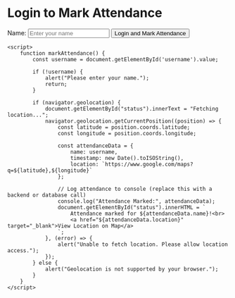 <!DOCTYPE html>
<html>
<head>
    <title>Attendance and Location</title>
</head>
<body>
    <h1>Login to Mark Attendance</h1>
    <div id="login-section">
        <label for="username">Name:</label>
        <input type="text" id="username" placeholder="Enter your name" required>
        <button onclick="markAttendance()">Login and Mark Attendance</button>
    </div>
    <p id="status"></p>

    <script>
        function markAttendance() {
            const username = document.getElementById('username').value;

            if (!username) {
                alert("Please enter your name.");
                return;
            }

            if (navigator.geolocation) {
                document.getElementById("status").innerText = "Fetching location...";
                navigator.geolocation.getCurrentPosition((position) => {
                    const latitude = position.coords.latitude;
                    const longitude = position.coords.longitude;

                    const attendanceData = {
                        name: username,
                        timestamp: new Date().toISOString(),
                        location: `https://www.google.com/maps?q=${latitude},${longitude}`
                    };

                    // Log attendance to console (replace this with a backend or database call)
                    console.log("Attendance Marked:", attendanceData);
                    document.getElementById("status").innerHTML = `
                        Attendance marked for ${attendanceData.name}!<br>
                        <a href="${attendanceData.location}" target="_blank">View Location on Map</a>
                    `;
                }, (error) => {
                    alert("Unable to fetch location. Please allow location access.");
                });
            } else {
                alert("Geolocation is not supported by your browser.");
            }
        }
    </script>
</body>
</html>
